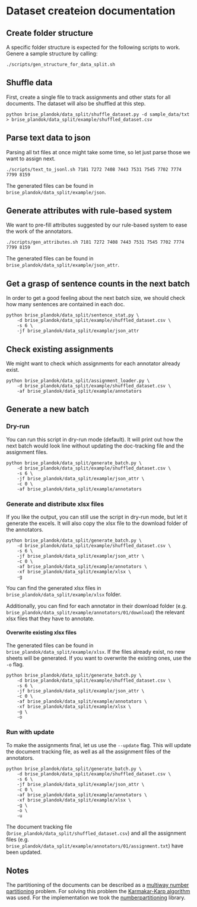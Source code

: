 # Dataset createion documentation

## Create folder structure

A specific folder structure is expected for the following scripts to work. Genere a sample structure by calling:

```
./scripts/gen_structure_for_data_split.sh
```

## Shuffle data

First, create a single file to track assignments and other stats for all documents. The dataset will also be shuffled at this step.

```
python brise_plandok/data_split/shuffle_dataset.py -d sample_data/txt > brise_plandok/data_split/example/shuffled_dataset.csv
```

## Parse text data to json

Parsing all txt files at once might take some time, so let just parse those we want to assign next.

```
./scripts/text_to_jsonl.sh 7181 7272 7408 7443 7531 7545 7702 7774 7799 8159
```

The generated files can be found in `brise_plandok/data_split/example/json`.

## Generate attributes with rule-based system

We want to pre-fill attributes suggested by our rule-based system to ease the work of the annotators.

```
./scripts/gen_attributes.sh 7181 7272 7408 7443 7531 7545 7702 7774 7799 8159
```

The generated files can be found in `brise_plandok/data_split/example/json_attr`.

## Get a grasp of sentence counts in the next batch

In order to get a good feeling about the next batch size, we should check how many sentences are contained in each doc. 

```
python brise_plandok/data_split/sentence_stat.py \
    -d brise_plandok/data_split/example/shuffled_dataset.csv \
    -s 6 \
    -jf brise_plandok/data_split/example/json_attr
```

## Check existing assignments

We might want to check which assignments for each annotator already exist.

```
python brise_plandok/data_split/assignment_loader.py \
    -d brise_plandok/data_split/example/shuffled_dataset.csv \
    -af brise_plandok/data_split/example/annotators
```

## Generate a new batch

### Dry-run

You can run this script in dry-run mode (default). It will print out how the next batch would look line without updating the doc-tracking file and the assignment files.

```
python brise_plandok/data_split/generate_batch.py \
    -d brise_plandok/data_split/example/shuffled_dataset.csv \
    -s 6 \
    -jf brise_plandok/data_split/example/json_attr \
    -c 0 \
    -af brise_plandok/data_split/example/annotators
```

### Generate and distribute xlsx files

If you like the output, you can still use the script in dry-run mode, but let it generate the excels. It will also copy the xlsx file to the download folder of the annotators.

```
python brise_plandok/data_split/generate_batch.py \
    -d brise_plandok/data_split/example/shuffled_dataset.csv \
    -s 6 \
    -jf brise_plandok/data_split/example/json_attr \
    -c 0 \
    -af brise_plandok/data_split/example/annotators \
    -xf brise_plandok/data_split/example/xlsx \
    -g
```

You can find the generated xlsx files in `brise_plandok/data_split/example/xlsx` folder.  

Additionally, you can find for each annotator in their download folder (e.g. `brise_plandok/data_split/example/annotators/01/download`) the relevant xlsx files that they have to annotate.

#### Overwrite existing xlsx files

The generated files can be found in `brise_plandok/data_split/example/xlsx`. If the files already exist, no new sheets will be generated. If you want to overwrite the existing ones, use the `-o` flag.

```
python brise_plandok/data_split/generate_batch.py \
    -d brise_plandok/data_split/example/shuffled_dataset.csv \
    -s 6 \
    -jf brise_plandok/data_split/example/json_attr \
    -c 0 \
    -af brise_plandok/data_split/example/annotators \
    -xf brise_plandok/data_split/example/xlsx \
    -g \
    -o
```

### Run with update

To make the assignments final, let us use the `--update` flag. This will update the document tracking file, as well as all the assignment files of the annotators.

```
python brise_plandok/data_split/generate_batch.py \
    -d brise_plandok/data_split/example/shuffled_dataset.csv \
    -s 6 \
    -jf brise_plandok/data_split/example/json_attr \
    -c 0 \
    -af brise_plandok/data_split/example/annotators \
    -xf brise_plandok/data_split/example/xlsx \
    -g \
    -o \
    -u
```

The document tracking file (`brise_plandok/data_split/shuffled_dataset.csv`) and all the assignment files (e.g. `brise_plandok/data_split/example/annotators/01/assignment.txt`) have been updated.


## Notes

The partitioning of the documents can be described as a [multiway number partitioning](https://en.wikipedia.org/wiki/Multiway_number_partitioning) problem. For solving this problem the [Karmakar-Karp algorithm](https://en.wikipedia.org/wiki/Largest_differencing_method) was used. For the implementation we took the [numberpartitioning](https://github.com/fuglede/numberpartitioning) library.